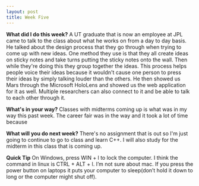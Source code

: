 ```yaml
---
layout: post
title: Week Five
---
```


**What did I do this week?**
A UT graduate that is now an employee at JPL came to talk to the class about what he works on from a day to day basis. He talked about the design process that they go through when trying to come up with new ideas. One method they use is that they all create ideas on sticky notes and take turns putting the sticky notes onto the wall. Then while they're doing this they group together the ideas. This process helps people voice their ideas because it wouldn't cause one person to press their ideas by simply talking louder than the others. He then showed us Mars through the Microsoft HoloLens and showed us the web application for it as well. Multiple researchers can also connect to it and be able to talk to each other through it.

**What's in your way?**
Classes with midterms coming up is what was in my way this past week. The career fair was in the way and it took a lot of time because 

**What will you do next week?**
There's no assignment that is out so I'm just going to continue to go to class and learn C++. I will also study for the midterm in this class that is coming up. 

**Quick Tip**
On Windows, press WIN + l to lock the computer. I think the command in linux is CTRL + ALT + l. I’m not sure about mac. If you press the power button on laptops it puts your computer to sleep(don’t hold it down to long or the computer might shut off).
